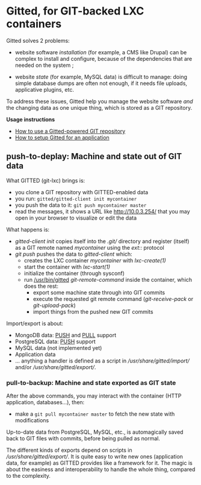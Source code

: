 # Gitted, for GIT-backed LXC containers

Gitted solves 2 problems:

* website software *installation* (for example, a CMS like Drupal) can
  be complex to install and configure, because of the dependencies
  that are needed on the system ;

* website *state* (for example, MySQL data) is difficult to manage:
  doing simple database dumps are often not enough, if it needs file
  uploads, applicative plugins, etc.

To address these issues, Gitted help you manage the website
software *and* the changing data as one unique thing, which is stored
as a GIT repository.

**Usage instructions**

* [How to use a Gitted-powered GIT repository](doc/howto-manipulate.md)
* [How to setup Gitted for an application](doc/howto-create-new.md)

## push-to-deplay: Machine and state out of GIT data

What GITTED (git-lxc) brings is:
* you clone a GIT repository with GITTED-enabled data
* you run: ``` gitted/gitted-client init mycontainer ```
* you push the data to it: ``` git push mycontainer master ```
* read the messages, it shows a URL like http://10.0.3.254/ that you
  may open in your browser to visualize or edit the data

What happens is:
* _gitted-client init_ copies itself into the _.git/_ directory and
  register (itself) as a GIT remote named _mycontainer_ using the
  _ext::_ protocol
* _git push_ pushes the data to _gitted-client_ which:
    * creates the LXC container _mycontainer_ with _lxc-create(1)_
    * start the container with _lxc-start(1)_
    * initialize the container (through sysconf)
    * run [/usr/bin/gitted](tree/usr/bin/gitted) _git-remote-command_
      inside the container, which does the rest:
        * export some machine state through into GIT commits
        * execute the requested git remote command (_git-receive-pack_
          or _git-upload-pack_)
        * import things from the pushed new GIT commits


Import/export is about:
* MongoDB data:
  [PUSH](tree/usr/share/gitted/import/mongodb) and
  [PULL](tree/usr/share/gitted/export/mongodb) support
* PostgreSQL data:
  [PUSH](tree/usr/share/gitted/import/postgresql) support
* MySQL data (not implemented yet)
* Application data
* ... anything a handler is defined as a script in
_/usr/share/gitted/import/_ and/or _/usr/share/gitted/export/_.


### pull-to-backup: Machine and state exported as GIT state

After the above commands, you may interact with the container (HTTP
application, databases...), then:
* make a ``` git pull mycontainer master ``` to fetch the new state
  with modifications

Up-to-date data from PostgreSQL, MySQL, etc., is automagically saved
back to GIT files with commits, before being pulled as normal.

The different kinds of exports depend on scripts in
_/usr/share/gitted/export/_. It is quite easy to write new ones
(application data, for example) as GITTED provides like a framework for
it. The magic is about the easiness and interoperability to handle the
whole thing, compared to the complexity.
